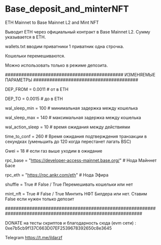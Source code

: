 # Base_deposit_and_minterNFT

ETH Mainnet to Base Mainnet L2  and Mint NFT

Выводит ETH через официальный контракт в Base Mainnet L2. Сумму указывается в ETH.



wallets.txt вводим приватники 1 приватник одна строчка.

Кошельки перемешиваются.

Можно использовать только в режиме депозита.

############################################  ИЗМЕНЯЕМЫЕ ПАРАМЕТРЫ  #######################################

DEP_FROM = 0.0011 # от в ETH

DEP_TO = 0.0015 # до в ETH

wal_sleep_min = 100    # минимальная задержка между кошелька

wal_sleep_max = 140    # максимальная задержка между кошелька

wal_action_sleep = 10   # время ожидания между действиями

time_to_conf = 260 #  Время ожидания подтверждения транзакции в секундках (уменьшить до 120 когда перестанет лагать BSC)

Gwei = 18  # если газ выше уходим в ожидание

rpc_base = "https://developer-access-mainnet.base.org/"   # Нода Майннет Басе

rpc_eth = "https://rpc.ankr.com/eth"    # Нода Эфира

shuffle = True # False / True Перемешивать кошельки или нет

mint_nft = True # False / True Минтить НФТ Билдера или нет. Ставим False если нужен только депозит 

###########################################################################################################


DONATE на тесты скриптов и благодарность сюда (evm сети) : 0xe7b5cb9f137C663D07EF2539678392650c8e3645

Telegram https://t.me/ildarzf
